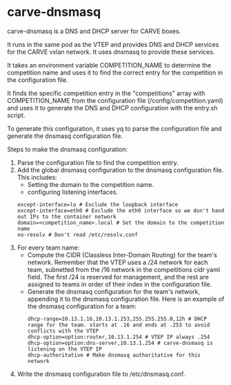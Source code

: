 # carve-dnsmasq

carve-dnsmasq is a DNS and DHCP server for CARVE boxes.

It runs in the same pod as the VTEP and provides DNS and DHCP services for the CARVE vxlan network. It uses dnsmasq to provide these services.

It takes an environment variable COMPETITION_NAME to determine the competition name and uses it to find the correct entry for the competition in the configuration file.

It finds the specific competition entry in the "competitions" array with COMPETITION_NAME from the configuration file (/config/competition.yaml) and uses it to generate the DNS and DHCP configuration with the entry.sh script.

To generate this configuration, it uses yq to parse the configuration file and generate the dnsmasq configuration file.

Steps to make the dnsmasq configuration:

1. Parse the configuration file to find the competition entry.
2. Add the global dnsmasq configuration to the dnsmasq configuration file. This includes:
   - Setting the domain to the competition name.
   - configuring listening interfaces.
    ```
    except-interface=lo # Exclude the loopback interface
    except-interface=eth0 # Exclude the eth0 interface so we don't hand out IPs to the container network
    domain=<competition_name>.local # Set the domain to the competition name
    no-resolv # Don't read /etc/resolv.conf
    ```
3. For every team name:
    - Compute the CIDR (Classless Inter-Domain Routing) for the team's network. Remember that the VTEP uses a /24 network for each team, subnetted from the /16 network in the compeititions cidr yaml field. The first /24 is reserved for management, and the rest are assigned to teams in order of their index in the configuration file.
    - Generate the dnsmasq configuration for the team's network, appending it to the dnsmasq configuration file.
      Here is an example of the dnsmasq configuration for a team:
      ```
      dhcp-range=10.13.1.16,10.13.1.253,255.255.255.0,12h # DHCP range for the team. starts at .16 and ends at .253 to avoid conflicts with the VTEP
      dhcp-option=option:router,10.13.1.254 # VTEP IP always .254
      dhcp-option=option:dns-server,10.13.1.254 # carve-dnsmasq is listening on the VTEP IP
      dhcp-authoritative # Make dnsmasq authoritative for this network
      ```
4. Write the dnsmasq configuration file to /etc/dnsmasq.conf.
